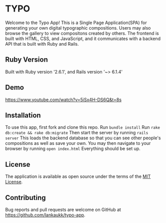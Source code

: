 # TYPO

Welcome to the Typo App! This is a Single Page Application(SPA) for generating your own digital typographic compositions. Users may also browse the gallery to view compositons created by others. The frontend is built with HTML, CSS, and JavaScript, and it communicates with a backend API that is built with Ruby and Rails.

## Ruby Version

Built with Ruby version '2.6.1', and Rails version '~> 6.1.4'

## Demo 

https://www.youtube.com/watch?v=5iSx4H-DS6Q&t=8s

## Installation

To use this app, first fork and clone this repo.
Run `bundle install`
Run `rake db:create && rake db:migrate` 
Then start the server by running `rails server` This loads the backend database so that you can see other people's compositions as well as save your own.
You may then navigate to your browser by running `open index.html`
Everything should be set up.

## License

The application is available as open source under the terms of the [MIT License](https://opensource.org/licenses/MIT).

## Contributing

Bug reports and pull requests are welcome on GitHub at https://github.com/lankaukk/typo-app.

